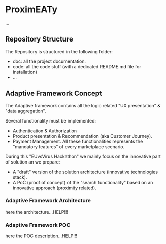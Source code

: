 # ProximEATy

...


## Repository Structure

The Repository is structured in the following folder:
- doc: all the project documentation.
- code: all the code stuff (with a dedicated README.md file for installation)
- ...


## Adaptive Framework Concept

The Adaptive framework contains all the logic related "UX presentation" & "data aggregation".

Several functionality must be implemented:
- Authentication & Authorization
- Product presentation & Recommendation (aka Customer Journey).
- Payment Management.
All these functionalities represents the "mandatory features" of every marketplace scenario.

During this "EUvsVirus Hackathon" we mainly focus on the innovative part of solution an we prepare:
- A "draft" version of the solution architecture (innovative technologies stack).
- A PoC (proof of concept) of the "search functionality" based on an innovative approach (proximity related).


### Adaptive Framework Architecture
here the architecture...HELP!!!

### Adaptive Framework POC
here the POC description...HELP!!!
